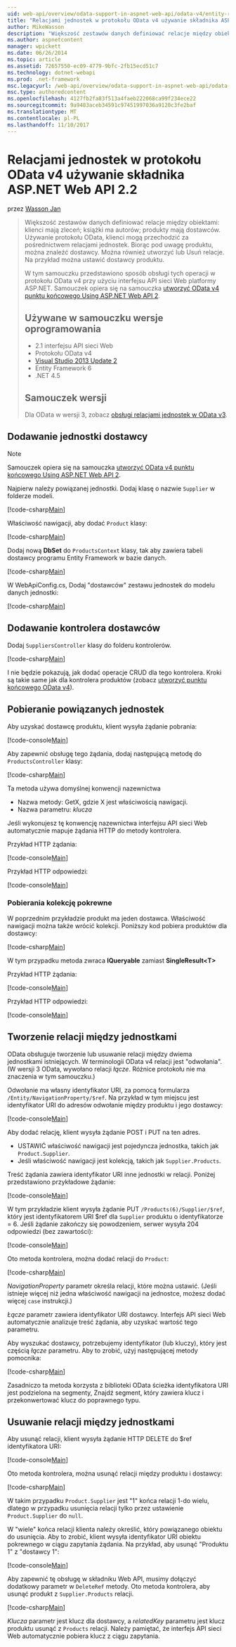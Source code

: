 ```yaml
---
uid: web-api/overview/odata-support-in-aspnet-web-api/odata-v4/entity-relations-in-odata-v4
title: "Relacjami jednostek w protokołu OData v4 używanie składnika ASP.NET Web API 2.2 | Dokumentacja firmy Microsoft"
author: MikeWasson
description: "Większość zestawów danych definiować relacje między obiektami: klienci mają zleceń; książki ma autorów; produkty mają dostawców. Używanie protokołu OData, klientów można przechodzić przez..."
ms.author: aspnetcontent
manager: wpickett
ms.date: 06/26/2014
ms.topic: article
ms.assetid: 72657550-ec09-4779-9bfc-2fb15ecd51c7
ms.technology: dotnet-webapi
ms.prod: .net-framework
msc.legacyurl: /web-api/overview/odata-support-in-aspnet-web-api/odata-v4/entity-relations-in-odata-v4
msc.type: authoredcontent
ms.openlocfilehash: 4127fb2fa83f513a4faeb222068ca99f234ece22
ms.sourcegitcommit: 9a9483aceb34591c97451997036a9120c3fe2baf
ms.translationtype: MT
ms.contentlocale: pl-PL
ms.lasthandoff: 11/10/2017
---
```

<a name="entity-relations-in-odata-v4-using-aspnet-web-api-22"></a>Relacjami jednostek w protokołu OData v4 używanie składnika ASP.NET Web API 2.2
====================
przez [Wasson Jan](https://github.com/MikeWasson)

> Większość zestawów danych definiować relacje między obiektami: klienci mają zleceń; książki ma autorów; produkty mają dostawców. Używanie protokołu OData, klienci mogą przechodzić za pośrednictwem relacjami jednostek. Biorąc pod uwagę produktu, można znaleźć dostawcy. Można również utworzyć lub Usuń relacje. Na przykład można ustawić dostawcy produktu.
> 
> W tym samouczku przedstawiono sposób obsługi tych operacji w protokołu OData v4 przy użyciu interfejsu API sieci Web platformy ASP.NET. Samouczek opiera się na samouczka [utworzyć OData v4 punktu końcowego Using ASP.NET Web API 2](create-an-odata-v4-endpoint.md).
> 
> ## <a name="software-versions-used-in-the-tutorial"></a>Używane w samouczku wersje oprogramowania
> 
> 
> - 2.1 interfejsu API sieci Web
> - Protokołu OData v4
> - [Visual Studio 2013 Update 2](https://www.visualstudio.com/downloads/download-visual-studio-vs)
> - Entity Framework 6
> - .NET 4.5
> 
> 
> ## <a name="tutorial-versions"></a>Samouczek wersji
> 
> Dla OData w wersji 3, zobacz [obsługi relacjami jednostek w OData v3](https://asp.net/web-api/overview/odata-support-in-aspnet-web-api/odata-v3/working-with-entity-relations).


## <a name="add-a-supplier-entity"></a>Dodawanie jednostki dostawcy

> [!NOTE]
> Samouczek opiera się na samouczka [utworzyć OData v4 punktu końcowego Using ASP.NET Web API 2](create-an-odata-v4-endpoint.md).


Najpierw należy powiązanej jednostki. Dodaj klasę o nazwie `Supplier` w folderze modeli.

[!code-csharp[Main](entity-relations-in-odata-v4/samples/sample1.cs)]

Właściwość nawigacji, aby dodać `Product` klasy:

[!code-csharp[Main](entity-relations-in-odata-v4/samples/sample2.cs?highlight=13-15)]

Dodaj nową **DbSet** do `ProductsContext` klasy, tak aby zawiera tabeli dostawcy programu Entity Framework w bazie danych.

[!code-csharp[Main](entity-relations-in-odata-v4/samples/sample3.cs?highlight=10)]

W WebApiConfig.cs, Dodaj &quot;dostawców&quot; zestawu jednostek do modelu danych jednostki:

[!code-csharp[Main](entity-relations-in-odata-v4/samples/sample4.cs?highlight=6)]

## <a name="add-a-suppliers-controller"></a>Dodawanie kontrolera dostawców

Dodaj `SuppliersController` klasy do folderu kontrolerów.

[!code-csharp[Main](entity-relations-in-odata-v4/samples/sample5.cs)]

I nie będzie pokazują, jak dodać operacje CRUD dla tego kontrolera. Kroki są takie same jak dla kontrolera produktów (zobacz [utworzyć punktu końcowego OData v4](create-an-odata-v4-endpoint.md)).

## <a name="getting-related-entities"></a>Pobieranie powiązanych jednostek

Aby uzyskać dostawcę produktu, klient wysyła żądanie pobrania:

[!code-console[Main](entity-relations-in-odata-v4/samples/sample6.cmd)]

Aby zapewnić obsługę tego żądania, dodaj następującą metodę do `ProductsController` klasy:

[!code-csharp[Main](entity-relations-in-odata-v4/samples/sample7.cs)]

Ta metoda używa domyślnej konwencji nazewnictwa

- Nazwa metody: GetX, gdzie X jest właściwością nawigacji.
- Nazwa parametru: *klucza*

Jeśli wykonujesz tę konwencję nazewnictwa interfejsu API sieci Web automatycznie mapuje żądania HTTP do metody kontrolera.

Przykład HTTP żądania:

[!code-console[Main](entity-relations-in-odata-v4/samples/sample8.cmd)]

Przykład HTTP odpowiedzi:

[!code-console[Main](entity-relations-in-odata-v4/samples/sample9.cmd)]

### <a name="getting-a-related-collection"></a>Pobierania kolekcję pokrewne

W poprzednim przykładzie produkt ma jeden dostawca. Właściwość nawigacji można także wrócić kolekcji. Poniższy kod pobiera produktów dla dostawcy:

[!code-csharp[Main](entity-relations-in-odata-v4/samples/sample10.cs)]

W tym przypadku metoda zwraca **IQueryable** zamiast **SingleResult&lt;T&gt;**

Przykład HTTP żądania:

[!code-console[Main](entity-relations-in-odata-v4/samples/sample11.cmd)]

Przykład HTTP odpowiedzi:

[!code-console[Main](entity-relations-in-odata-v4/samples/sample12.cmd)]

## <a name="creating-a-relationship-between-entities"></a>Tworzenie relacji między jednostkami

OData obsługuje tworzenie lub usuwanie relacji między dwiema jednostkami istniejących. W terminologii OData v4 relacji jest &quot;odwołania&quot;. (W wersji 3 OData, wywołano relacji *łącze*. Różnice protokołu nie ma znaczenia w tym samouczku.)

Odwołanie ma własny identyfikator URI, za pomocą formularza `/Entity/NavigationProperty/$ref`. Na przykład w tym miejscu jest identyfikator URI do adresów odwołanie między produktu i jego dostawcy:

[!code-console[Main](entity-relations-in-odata-v4/samples/sample13.cmd)]

Aby dodać relację, klient wysyła żądanie POST i PUT na ten adres.

- USTAWIĆ właściwość nawigacji jest pojedyncza jednostka, takich jak `Product.Supplier`.
- Jeśli właściwość nawigacji jest kolekcją, takich jak `Supplier.Products`.

Treść żądania zawiera identyfikator URI inne jednostki w relacji. Poniżej przedstawiono przykładowe żądanie:

[!code-console[Main](entity-relations-in-odata-v4/samples/sample14.cmd)]

W tym przykładzie klient wysyła żądanie PUT `/Products(6)/Supplier/$ref`, który jest identyfikatorem URI $ref dla `Supplier` produktu o identyfikatorze = 6. Jeśli żądanie zakończy się powodzeniem, serwer wysyła 204 odpowiedzi (bez zawartości):

[!code-console[Main](entity-relations-in-odata-v4/samples/sample15.cmd)]

Oto metoda kontrolera, można dodać relacji do `Product`:

[!code-csharp[Main](entity-relations-in-odata-v4/samples/sample16.cs)]

*NavigationProperty* parametr określa relacji, które można ustawić. (Jeśli istnieje więcej niż jedna właściwość nawigacji na jednostce, możesz dodać więcej `case` instrukcji.)

*Łącze* parametr zawiera identyfikator URI dostawcy. Interfejs API sieci Web automatycznie analizuje treść żądania, aby uzyskać wartość tego parametru.

Aby wyszukać dostawcy, potrzebujemy identyfikator (lub kluczy), który jest częścią *łącze* parametru. Aby to zrobić, użyj następującej metody pomocnika:

[!code-csharp[Main](entity-relations-in-odata-v4/samples/sample17.cs)]

Zasadniczo ta metoda korzysta z biblioteki OData ścieżka identyfikatora URI jest podzielona na segmenty, Znajdź segment, który zawiera klucz i przekonwertować klucz do poprawnego typu.

## <a name="deleting-a-relationship-between-entities"></a>Usuwanie relacji między jednostkami

Aby usunąć relacji, klient wysyła żądanie HTTP DELETE do $ref identyfikatora URI:

[!code-console[Main](entity-relations-in-odata-v4/samples/sample18.cmd)]

Oto metoda kontrolera, można usunąć relacji między produktu i dostawcy:

[!code-csharp[Main](entity-relations-in-odata-v4/samples/sample19.cs)]

W takim przypadku `Product.Supplier` jest &quot;1&quot; końca relacji 1-do wielu, dlatego w przypadku usunięcia relacji tylko przez ustawienie `Product.Supplier` do `null`.

W &quot;wiele&quot; końca relacji klienta należy określić, który powiązanego obiektu do usunięcia. Aby to zrobić, klient wysyła identyfikator URI obiektu pokrewnego w ciągu zapytania żądania. Na przykład, aby usunąć "Produktu 1" z "dostawcy 1":

[!code-console[Main](entity-relations-in-odata-v4/samples/sample20.cmd?highlight=1)]

Aby zapewnić tę obsługę w składniku Web API, musimy dołączyć dodatkowy parametr w `DeleteRef` metody. Oto metoda kontrolera, aby usunąć produkt z `Supplier.Products` relacji.

[!code-csharp[Main](entity-relations-in-odata-v4/samples/sample21.cs)]

*Klucza* parametr jest klucz dla dostawcy, a *relatedKey* parametru jest klucz produktu usunąć z `Products` relacji. Należy pamiętać, że interfejs API sieci Web automatycznie pobiera klucz z ciągu zapytania.
